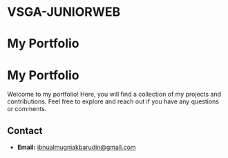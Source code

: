 # VSGA-JUNIORWEB
# My Portfolio
# My Portfolio

Welcome to my portfolio! Here, you will find a collection of my projects and contributions. Feel free to explore and reach out if you have any questions or comments.

## Contact
- **Email:** ibnualmugniakbarudin@gmail.com
